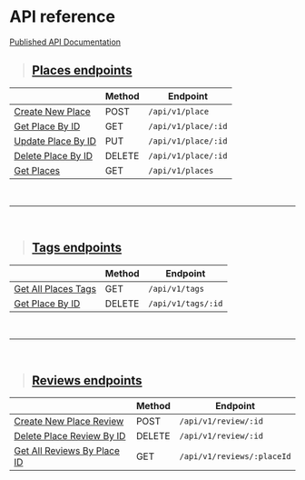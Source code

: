 # API reference
[Published API Documentation](https://documenter.getpostman.com/view/3992616/Tzm6jv1Y)

> ## [Places endpoints](./places.md)

|                                                               | Method | Endpoint            |
| ------------------------------------------------------------- | ------ | ------------------- |
| [Create New Place](./places.md#post---create-new-place)       | POST   | `/api/v1/place`     |
| [Get Place By ID](./places.md#get---place-by-id)              | GET    | `/api/v1/place/:id` |
| [Update Place By ID](./places.md#put---update-place-by-id)    | PUT    | `/api/v1/place/:id` |
| [Delete Place By ID](./places.md#delete---delete-place-by-id) | DELETE | `/api/v1/place/:id` |
| [Get Places](./places.md#get---get-places)                    | GET    | `/api/v1/places`    |

&nbsp;

---

&nbsp;

> ## [Tags endpoints](./tags.md)

|                                                            | Method | Endpoint           |
| ---------------------------------------------------------- | ------ | ------------------ |
| [Get All Places Tags](./tags.md#get---get-all-places-tags) | GET    | `/api/v1/tags`     |
| [Get Place By ID](./tags.md#delete---delete-tag-by-id)     | DELETE | `/api/v1/tags/:id` |

&nbsp;

---

&nbsp;

> ## [Reviews endpoints](./reviews.md)

|                                                                               | Method | Endpoint                   |
| ----------------------------------------------------------------------------- | ------ | -------------------------- |
| [Create New Place Review](./reviews.md#post---create-new-place-review)        | POST   | `/api/v1/review/:id`       |
| [Delete Place Review By ID](./reviews.md#delete---delete-place-review-by-id)  | DELETE | `/api/v1/review/:id`       |
| [Get All Reviews By Place ID](./reviews.md#get---get-all-reviews-by-place-id) | GET    | `/api/v1/reviews/:placeId` |
